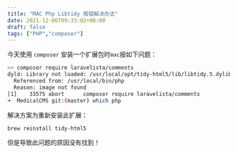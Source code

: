 ```yaml
---
title: "MAC Php Libtidy 报错解决办法"
date: 2021-12-06T09:33:02+08:00
draft: false
tags: ["PHP","composer"]
---
```


今天使用 `composer` 安装一个扩展包时`mac`报如下问题：

```bash
>> composer require laravelista/comments
dyld: Library not loaded: /usr/local/opt/tidy-html5/lib/libtidy.5.dylib
  Referenced from: /usr/local/bin/php
  Reason: image not found
[1]    33575 abort      composer require laravelista/comments
➜  MedicalCMS git:(master) which php                           
```

解决方案为重新安装此扩展：

```bash
brew reinstall tidy-html5
```
<!--more-->

但是导致此问题的原因没有找到！